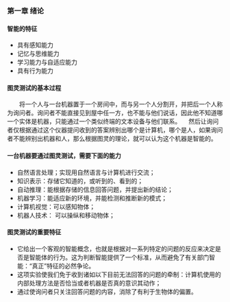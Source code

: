 ### 第一章 绪论
#### 智能的特征
* 具有感知能力
* 记忆与思维能力
* 学习能力与自适应能力
* 具有行为能力
#### 图灵测试的基本过程
　　将一个人与一台机器置于一个房间中，而与另一个人分割开，并把后一个人称为询问者。询问者不能直接见到屋中任一方，也不能与他们说话，因此他不知道哪一个实体是机器，只能通过一个类似终端的文本设备与他们联系。
  　然后让询问者仅根据通过这个仪器提问收到的答案辨别出哪个是计算机，哪个是人，如果询问者不能辨别出机器和人，那么根据图灵的理论，就可以认为这个机器是智能的。
#### 一台机器要通过图灵测试，需要下面的能力 
* 自然语言处理；实现用自然语言与计算机进行交流；
* 知识表示：存储它知道的，或听到的、看到的；
* 自动推理：能根据存储的信息回答问题，并提出新的结论；
* 机器学习：能适应新的环境，并能检测和推断新的模式；
* 计算机视觉：可以感知物体；
* 机器人技术： 可以操纵和移动物体；
#### 图灵测试的重要特征
* 它给出一个客观的智能概念，也就是根据对一系列特定的问题的反应来决定是否是智能体的行为。这为判断智能提供了一个标准，从而避免了有关部门智能：“真正”特征的必然争论。
* 这项实验使我们免于收到诸如以下目前无法回答的问题的牵制：计算机使用的内部处理方法是否恰当或者机器是否真的意识其动作；
* 通过使询问者只关注回答问题的内容，消除了有利于生物体的偏置。

　　

